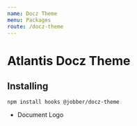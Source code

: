 ```yaml
---
name: Docz Theme
menu: Packages
route: /docz-theme
---
```


# Atlantis Docz Theme

## Installing

`npm install hooks @jobber/docz-theme`

- Document Logo
